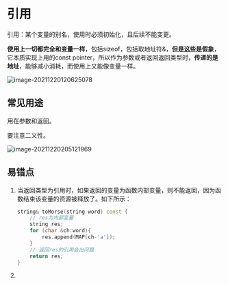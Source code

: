 # 引用

引用：某个变量的别名，使用时必须初始化，且后续不能变更。

**使用上一切都完全和变量一样**，包括sizeof，包括取地址符&，**但是这些是假象**，它本质实现上用的const pointer，所以作为参数或者返回返回类型时，**传递的是地址**，能够减小消耗，而使用上又能像变量一样。

![image-20211220120625078](C:\Users\Godlight666\AppData\Roaming\Typora\typora-user-images\image-20211220120625078.png)

## 常见用途

用在参数和返回。

要注意二义性。

![image-20211220205121969](C:\Users\Godlight666\AppData\Roaming\Typora\typora-user-images\image-20211220205121969.png)

## 易错点

1. 当返回类型为引用时，如果返回的变量为函数内部变量，则不能返回，因为函数结束该变量的资源被释放了。如下所示：

   ```c++
   string& toMorse(string word) const {
       // res为内部变量
       string res;
       for (char &ch:word){
           res.append(MAP[ch-'a']);
       }
       // 返回res的引用会出问题
       return res;
   }
   ```

   

2. 